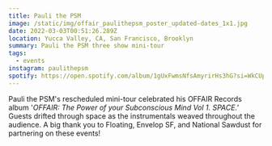 ```yaml
---
title: Pauli the PSM
image: /static/img/offair_paulithepsm_poster_updated-dates_1x1.jpg
date: 2022-03-03T00:51:26.289Z
location: Yucca Valley, CA, San Francisco, Brooklyn
summary: Pauli the PSM three show mini-tour
tags:
  - events
instagram: paulithepsm
spotify: https://open.spotify.com/album/1gUxFwmsNfsAmyrirHs3hG?si=WkCUpHrKTeSkxdFJwkt_4w
---
```

Pauli the PSM's rescheduled mini-tour celebrated his OFFAIR Records album '*OFFAIR: The Power of your Subconscious Mind Vol 1. SPACE.'* Guests drifted through space as the instrumentals weaved throughout the audience. A big thank you to Floating, Envelop SF, and National Sawdust for partnering on these events!